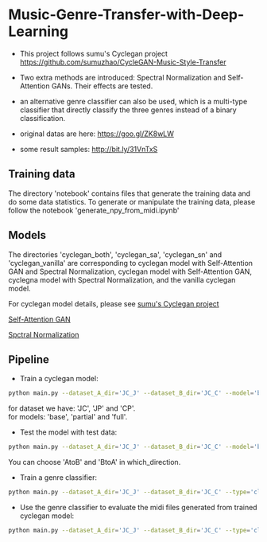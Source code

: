 # Music-Genre-Transfer-with-Deep-Learning

- This project follows sumu's Cyclegan project https://github.com/sumuzhao/CycleGAN-Music-Style-Transfer

- Two extra methods are introduced: Spectral Normalization and Self-Attention GANs. Their effects are tested.

- an alternative genre classifier can also be used, which is a multi-type classifier that directly classify the three genres instead of a binary classification.

- original datas are here: https://goo.gl/ZK8wLW

- some result samples: http://bit.ly/31VnTxS

## Training data
The directory 'notebook' contains files that generate the training data and do some data statistics.
To generate or manipulate the training data, please follow the notebook 'generate_npy_from_midi.ipynb'

## Models
The directories 'cyclegan_both', 'cyclegan_sa', 'cyclegan_sn' and 'cyclegan_vanilla' are corresponding to cyclegan model with Self-Attention GAN and Spectral Normalization, cyclegan model with Self-Attention GAN, cyclegna model with Spectral Normalization, and the vanilla cyclegan model.

For cyclegan model details, please see [sumu's Cyclegan project](https://github.com/sumuzhao/CycleGAN-Music-Style-Transfer)

[Self-Attention GAN](https://arxiv.org/abs/1805.08318)

[Spctral Normalization](https://arxiv.org/abs/1802.05957)

## Pipeline
- Train a cyclegan model:
```bash
python main.py --dataset_A_dir='JC_J' --dataset_B_dir='JC_C' --model='base'
```
for dataset we have: 'JC', 'JP' and 'CP'.  
for models: 'base', 'partial' and 'full'. 

- Test the model with test data:
```bash
python main.py --dataset_A_dir='JC_J' --dataset_B_dir='JC_C' --model='base' --phase='test' --which_direction='AtoB'
```
You can choose 'AtoB' and 'BtoA' in which_direction. 

- Train a genre classifier:
```bash
python main.py --dataset_A_dir='JC_J' --dataset_B_dir='JC_C' --type='classifier'
```

- Use the genre classifier to evaluate the midi files generated from trained cyclegan model:
```bash
python main.py --dataset_A_dir='JC_J' --dataset_B_dir='JC_C' --type='classifier' --model='base' --phase='test' --which_direction='AtoB'

